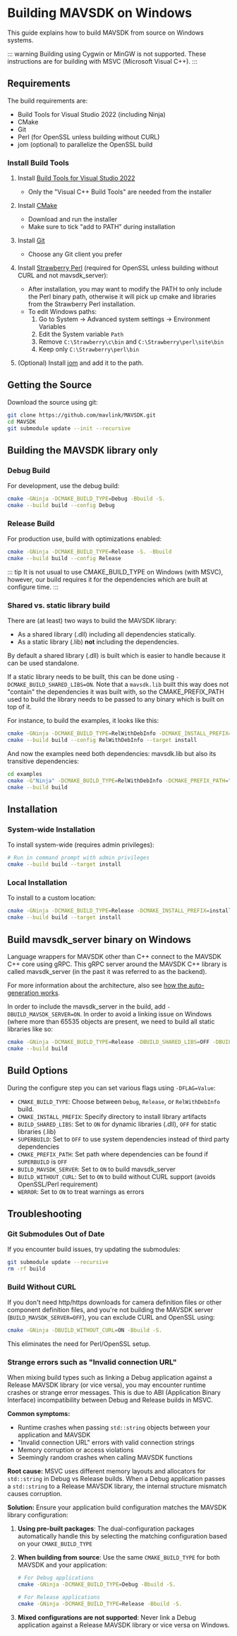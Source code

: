 # Building MAVSDK on Windows

This guide explains how to build MAVSDK from source on Windows systems.

::: warning
Building using Cygwin or MinGW is not supported. These instructions are for building with MSVC (Microsoft Visual C++).
:::

## Requirements

The build requirements are:
- Build Tools for Visual Studio 2022 (including Ninja)
- CMake
- Git
- Perl (for OpenSSL unless building without CURL)
- jom (optional) to parallelize the OpenSSL build

### Install Build Tools

1. Install [Build Tools for Visual Studio 2022](https://www.visualstudio.com/downloads/)
   - Only the "Visual C++ Build Tools" are needed from the installer

2. Install [CMake](https://cmake.org/download/)
   - Download and run the installer
   - Make sure to tick "add to PATH" during installation

3. Install [Git](https://git-scm.com/download/win)
   - Choose any Git client you prefer

4. Install [Strawberry Perl](https://strawberryperl.com/) (required for OpenSSL unless building without CURL and not mavsdk_server):
   - After installation, you may want to modify the PATH to only include the Perl binary path, otherwise it will pick up cmake and libraries from the Strawberry Perl installation.
   - To edit Windows paths:
     1. Go to System -> Advanced system settings -> Environment Variables
     2. Edit the System variable `Path`
     3. Remove `C:\Strawberry\c\bin` and `C:\Strawberry\perl\site\bin`
     4. Keep only `C:\Strawberry\perl\bin`

5. (Optional) Install [jom](https://download.qt.io/official_releases/jom/) and add it to the path.

## Getting the Source

Download the source using git:
```bash
git clone https://github.com/mavlink/MAVSDK.git
cd MAVSDK
git submodule update --init --recursive
```

## Building the MAVSDK library only

### Debug Build

For development, use the debug build:
```bash
cmake -GNinja -DCMAKE_BUILD_TYPE=Debug -Bbuild -S.
cmake --build build --config Debug
```

### Release Build

For production use, build with optimizations enabled:

```bash
cmake -GNinja -DCMAKE_BUILD_TYPE=Release -S. -Bbuild
cmake --build build --config Release
```

::: tip
It is not usual to use CMAKE_BUILD_TYPE on Windows (with MSVC), however, our build requires it for the dependencies which are built at configure time.
:::

### Shared vs. static library build

There are (at least) two ways to build the MAVSDK library:
- As a shared library (.dll) including all dependencies statically.
- As a static library (.lib) **not** including the dependencies.

By default a shared library (.dll) is built which is easier to handle because it can be used standalone.

If a static library needs to be built, this can be done using `-DCMAKE_BUILD_SHARED_LIBS=ON`.
Note that a `mavsdk.lib` built this way does not "contain" the dependencies it was built with, so the CMAKE_PREFIX_PATH used to build the library needs to be passed to any binary which is built on top of it.

For instance, to build the examples, it looks like this:

```bash
cmake -GNinja -DCMAKE_BUILD_TYPE=RelWithDebInfo -DCMAKE_INSTALL_PREFIX=install -DBUILD_MAVSDK_SERVER=ON -DBUILD_SHARED_LIBS=OFF -DWERROR=ON -Bbuild -S.
cmake --build build --config RelWithDebInfo --target install
```

And now the examples need both dependencies: mavsdk.lib but also its transitive dependencies:

```bash
cd examples
cmake -G"Ninja" -DCMAKE_BUILD_TYPE=RelWithDebInfo -DCMAKE_PREFIX_PATH="../install;../build/third_party/install" -DCMAKE_INSTALL_PREFIX=install -Bbuild -S.
cmake --build build
```

## Installation

### System-wide Installation

To install system-wide (requires admin privileges):
```bash
# Run in command prompt with admin privileges
cmake --build build --target install
```

### Local Installation

To install to a custom location:
```bash
cmake -GNinja -DCMAKE_BUILD_TYPE=Release -DCMAKE_INSTALL_PREFIX=install -Bbuild -S.
cmake --build build --target install
```

## Build mavsdk_server binary on Windows

Language wrappers for MAVSDK other than C++ connect to the MAVSDK C++ core using gRPC. This gRPC server around the MAVSDK C++ library is called mavsdk_server (in the past it was referred to as the backend).

For more information about the architecture, also see [how the auto-generation works](../contributing/autogen.md).

In order to include the mavsdk_server in the build, add `-DBUILD_MAVSDK_SERVER=ON`. In order to avoid a linking issue on Windows (where more than 65535 objects are present, we need to build all static libraries like so:

```bash
cmake -GNinja -DCMAKE_BUILD_TYPE=Release -DBUILD_SHARED_LIBS=OFF -DBUILD_MAVSDK_SERVER=ON -Bbuild -S.
cmake --build build
```

## Build Options

During the configure step you can set various flags using `-DFLAG=Value`:

- `CMAKE_BUILD_TYPE`: Choose between `Debug`, `Release`, or `RelWithDebInfo` build.
- `CMAKE_INSTALL_PREFIX`: Specify directory to install library artifacts
- `BUILD_SHARED_LIBS`: Set to `ON` for dynamic libraries (.dll), `OFF` for static libraries (.lib)
- `SUPERBUILD`: Set to `OFF` to use system dependencies instead of third party dependencies
- `CMAKE_PREFIX_PATH`: Set path where dependencies can be found if `SUPERBUILD` is `OFF`
- `BUILD_MAVSDK_SERVER`: Set to `ON` to build mavsdk_server
- `BUILD_WITHOUT_CURL`: Set to `ON` to build without CURL support (avoids OpenSSL/Perl requirement)
- `WERROR`: Set to `ON` to treat warnings as errors

## Troubleshooting

### Git Submodules Out of Date

If you encounter build issues, try updating the submodules:
```bash
git submodule update --recursive
rm -rf build
```

### Build Without CURL

If you don't need http/https downloads for camera definition files or other component definition files, and you're not building the MAVSDK server (`BUILD_MAVSDK_SERVER=OFF`), you can exclude CURL and OpenSSL using:
```bash
cmake -GNinja -DBUILD_WITHOUT_CURL=ON -Bbuild -S.
```

This eliminates the need for Perl/OpenSSL setup.

### Strange errors such as "Invalid connection URL"

When mixing build types such as linking a Debug application against a Release MAVSDK library (or vice versa), you may encounter runtime crashes or strange error messages. This is due to ABI (Application Binary Interface) incompatibility between Debug and Release builds in MSVC.

**Common symptoms:**
- Runtime crashes when passing `std::string` objects between your application and MAVSDK
- "Invalid connection URL" errors with valid connection strings
- Memory corruption or access violations
- Seemingly random crashes when calling MAVSDK functions

**Root cause:**
MSVC uses different memory layouts and allocators for `std::string` in Debug vs Release builds. When a Debug application passes a `std::string` to a Release MAVSDK library, the internal structure mismatch causes corruption.

**Solution:**
Ensure your application build configuration matches the MAVSDK library configuration:

1. **Using pre-built packages**: The dual-configuration packages automatically handle this by selecting the matching configuration based on your `CMAKE_BUILD_TYPE`

2. **When building from source**: Use the same `CMAKE_BUILD_TYPE` for both MAVSDK and your application:
   ```bash
   # For Debug applications
   cmake -GNinja -DCMAKE_BUILD_TYPE=Debug -Bbuild -S.

   # For Release applications
   cmake -GNinja -DCMAKE_BUILD_TYPE=Release -Bbuild -S.
   ```

3. **Mixed configurations are not supported**: Never link a Debug application against a Release MAVSDK library or vice versa on Windows.
